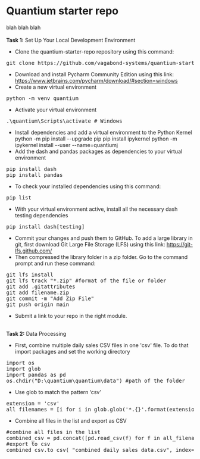 # Quantium starter repo

blah blah blah
</br></br>
<b>Task 1:</b> Set Up Your Local Development Environment

* Clone the quantium-starter-repo repository using this command:
<pre>
git clone https://github.com/vagabond-systems/quantium-starter-repo.git
</pre>
* Download and install Pycharm Community Edition using this link: https://www.jetbrains.com/pycharm/download/#section=windows
* Create a new virtual environment
<pre>
python -m venv quantium
</pre>
* Activate your virtual environment
<pre>
.\quantium\Scripts\activate # Windows 
</pre>
* Install dependencies and add a virtual environment to the Python Kernel
python -m pip install --upgrade pip
pip install ipykernel
python -m ipykernel install --user --name=quantiumj
* Add the dash and pandas packages as dependencies to your virtual environment
<pre>
pip install dash
pip install pandas
</pre>
* To check your installed dependencies using this command: 
<pre>
pip list
</pre>
* With your virtual environment active, install all the necessary dash testing dependencies
<pre>
pip install dash[testing]
</pre>
* Commit your changes and push them to GitHub. To add a large library in git, first download Git Large File Storage (LFS) using this link: https://git-lfs.github.com/
* Then compressed the library folder in a zip folder. Go to the command prompt and run these command: 
<pre>
git lfs install
git lfs track "*.zip" #format of the file or folder
git add .gitattributes
git add filename.zip
git commit -m "Add Zip File"
git push origin main
</pre>
* Submit a link to your repo in the right module.
</br>
<b>Task 2:</b> Data Processing

* First, combine multiple daily sales CSV files in one 'csv' file. To do that import packages and set the working directory
<pre>
import os
import glob
import pandas as pd
os.chdir("D:\quantium\quantium\data") #path of the folder
</pre>
* Use glob to match the pattern ‘csv’
<pre>
extension = 'csv'
all_filenames = [i for i in glob.glob('*.{}'.format(extension))]
</pre>
* Combine all files in the list and export as CSV
<pre>
#combine all files in the list
combined_csv = pd.concat([pd.read_csv(f) for f in all_filenames ])
#export to csv
combined_csv.to_csv( "combined_daily_sales_data.csv", index=False, encoding='utf-8-sig')
</pre>
